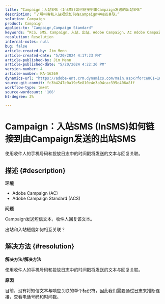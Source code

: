 ```yaml
---
title: “Campaign：入站SMS (InSMS)如何链接到由Campaign发送的出站SMS”
description: “了解叫客和入站短信如何在Campaign中相互关联。”
solution: Campaign
product: Campaign
applies-to: "Campaign,Campaign Standard"
keywords: “KCS、SMS、Campaign、入站、出站、Adobe Campaign、AC Adobe Campaign Standard、ACS”
resolution: Resolution
internal-notes: null
bug: false
article-created-by: Jim Menn
article-created-date: "5/20/2024 4:17:23 PM"
article-published-by: Jim Menn
article-published-date: "5/20/2024 4:22:26 PM"
version-number: 4
article-number: KA-16269
dynamics-url: "https://adobe-ent.crm.dynamics.com/main.aspx?forceUCI=1&pagetype=entityrecord&etn=knowledgearticle&id=07d3706b-c416-ef11-9f8a-6045bd006268"
source-git-commit: fc3b4247e0a19e5e810e4e3a94cac395c406a8ff
workflow-type: tm+mt
source-wordcount: '166'
ht-degree: 2%

---
```


# Campaign：入站SMS (InSMS)如何链接到由Campaign发送的出站SMS


使用收件人的手机号码和投放日志中的时间戳将发送的文本与回复关联。

## 描述 {#description}


<b>环境</b>

- Adobe Campaign (AC)
- Adobe Campaign Standard (ACS)


<b>问题</b>

Campaign发送短信文本，收件人回复该文本。

出站和入站短信如何相互关联？


## 解决方法 {#resolution}


<b>解决方法/解决方法</b>

使用收件人的手机号码和投放日志中的时间戳将发送的文本与回复关联。

<b>原因</b>

目前，没有将短信文本与响应关联的单个标识符，因此我们需要通过日志来推断连接，查看电话号码和时间戳。


